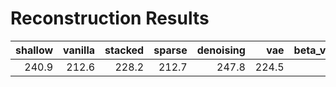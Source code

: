 # Reconstruction Results
|shallow|vanilla|stacked|sparse|denoising| vae |beta_vae_strict|beta_vae_loose| vq  |
|------:|------:|------:|-----:|--------:|----:|--------------:|-------------:|----:|
|  240.9|  212.6|  228.2| 212.7|    247.8|224.5|          231.1|         219.1|213.0|
